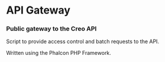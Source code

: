 # API Gateway

### Public gateway to the Creo API

Script to provide access control and batch requests to the API.

Written using the Phalcon PHP Framework.